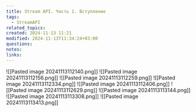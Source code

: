 ```yaml
---
title: Stream API. Часть 1. Вступление
tags:
  - StreamAPI
related_topics: 
created: 2024-11-13 11:21
modified: 2024-11-13T11:34:24+03:00
questions: 
notes: 
links: 
---
```


![[Pasted image 20241113112140.png]]
![[Pasted image 20241113112156.png]]
 ![[Pasted image 20241113112259.png]]
 ![[Pasted image 20241113112334.png]]
 ![[Pasted image 20241113112406.png]]
   ![[Pasted image 20241113112629.png]]
   ![[Pasted image 20241113113144.png]]
   ![[Pasted image 20241113113308.png]]
   ![[Pasted image 20241113113413.png]]
   